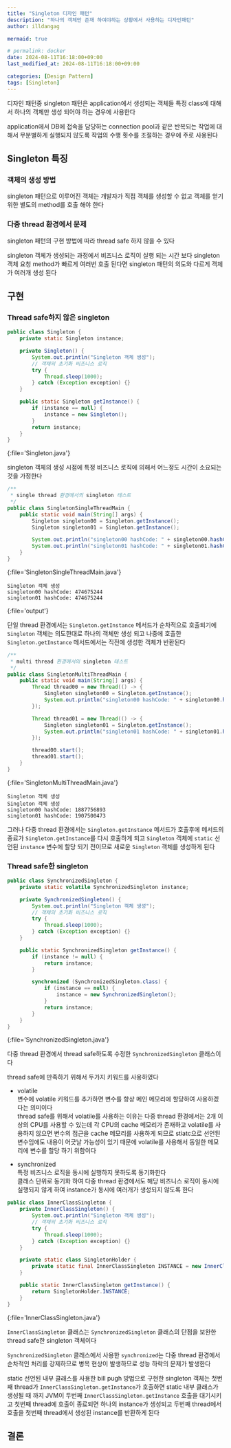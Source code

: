 ```yaml
---
title: "Singleton 디자인 패턴"
description: "하나의 객체만 존재 하여야하는 상황에서 사용하는 디자인패턴"
author: illdangag

mermaid: true

# permalink: docker
date: 2024-08-11T16:18:00+09:00
last_modified_at: 2024-08-11T16:18:00+09:00

categories: [Design Pattern]
tags: [Singleton]
---
```


디자인 패턴중 singleton 패턴은 application에서 생성되는 객체들 특정 class에 대해서 하나의 객체만 생성 되어야 하는 경우에 사용한다

application에서 DB에 접속을 담당하는 connection pool과 같은 반복되는 작업에 대해서 무분별하게 실행되지 않도록 작업의 수행 횟수를 조절하는 경우에 주로 사용된다

## Singleton 특징

### 객체의 생성 방법

singleton 패턴으로 이루어진 객체는 개발자가 직접 객체를 생성할 수 없고 객체를 얻기 위한 별도의 method를 호출 해야 한다

### 다중 thread 환경에서 문제

singleton 패턴의 구현 방법에 따라 thread safe 하지 않을 수 있다

singleton 객체가 생성되는 과정에서 비즈니스 로직이 실행 되는 시간 보다 singleton 객체 요청 method가 빠르게 여러번 호출 된다면 singleton 패턴의 의도와 다르게 객체가 여러개 생성 된다

## 구현

### Thread safe하지 않은 singleton

```java
public class Singleton {
    private static Singleton instance;

    private Singleton() {
        System.out.println("Singleton 객체 생성");
        // 객체의 초기화 비즈니스 로직
        try {
            Thread.sleep(1000);
        } catch (Exception exception) {}
    }

    public static Singleton getInstance() {
        if (instance == null) {
            instance = new Singleton();
        }
        return instance;
    }
}
```
{:file='Singleton.java'}

singleton 객체의 생성 시점에 특정 비즈니스 로직에 의해서 어느정도 시간이 소요되는 것을 가정한다

```java
/**
 * single thread 환경에서의 singleton 테스트
 */
public class SingletonSingleThreadMain {
    public static void main(String[] args) {
        Singleton singleton00 = Singleton.getInstance();
        Singleton singleton01 = Singleton.getInstance();

        System.out.println("singleton00 hashCode: " + singleton00.hashCode());
        System.out.println("singleton01 hashCode: " + singleton01.hashCode());
    }
}
```
{:file='SingletonSingleThreadMain.java'}

```text
Singleton 객체 생성
singleton00 hashCode: 474675244
singleton01 hashCode: 474675244
```
{:file='output'}

단일 thread 환경에서는 `Singleton.getInstance` 메서드가 순차적으로 호출되기에 `Singleton` 객체는 의도한대로 하나의 객체만 생성 되고 나중에 호츨한 `Singleton.getInstance` 메서드에서는 직전에 생성한 객체가 반환된다

```java
/**
 * multi thread 환경에서의 singleton 테스트
 */
public class SingletonMultiThreadMain {
    public static void main(String[] args) {
        Thread thread00 = new Thread(() -> {
            Singleton singleton00 = Singleton.getInstance();
            System.out.println("singleton00 hashCode: " + singleton00.hashCode());
        });

        Thread thread01 = new Thread(() -> {
            Singleton singleton01 = Singleton.getInstance();
            System.out.println("singleton01 hashCode: " + singleton01.hashCode());
        });

        thread00.start();
        thread01.start();
    }
}
```
{:file='SingletonMultiThreadMain.java'}

```text
Singleton 객체 생성
Singleton 객체 생성
singleton00 hashCode: 1887756893
singleton01 hashCode: 1907500473
```

그러나 다중 thread 환경에서는 `Singleton.getInstance` 메서드가 호출후에 메서드의 종료가 `Singleton.getInstance`를 다시 호출하게 되고 `Singleton` 객체에 `static` 선언된 `instance` 변수에 할당 되기 전이므로 새로운 `Singleton` 객체를 생성하게 된다

### Thread safe한 singleton

```java
public class SynchronizedSingleton {
    private static volatile SynchronizedSingleton instance;

    private SynchronizedSingleton() {
        System.out.println("Singleton 객체 생성");
        // 객체의 초기화 비즈니스 로직
        try {
            Thread.sleep(1000);
        } catch (Exception exception) {}
    }

    public static SynchronizedSingleton getInstance() {
        if (instance != null) {
            return instance;
        }

        synchronized (SynchronizedSingleton.class) {
            if (instance == null) {
                instance = new SynchronizedSingleton();
            }
            return instance;
        }
    }
}
```
{:file='SynchronizedSingleton.java'}

다중 thread 환경에서 thread safe하도록 수정한 `SynchronizedSingleton` 클래스이다

thread safe에 만족하기 위해서 두가지 키워드를 사용하였다

- volatile  
  변수에 volatile 키워드를 추가하면 변수를 항상 메인 메모리에 할당하여 사용하겠다는 의미이다  
  thread safe를 위해서 volatile를 사용하는 이유는 다중 thread 환경에서는 2개 이상의 CPU를 사용할 수 있는데 각 CPU의 cache 메모리가 존재하고 volatile를 사용하지 않으면 변수의 접근을 cache 메모리를 사용하게 되므로 stiatc으로 선언된 변수임에도 내용이 어긋날 가능성이 있기 때문에 volatile를 사용해서 동일한 메모리에 변수를 할당 하기 위함이다 

- synchronized  
  특정 비즈니스 로직을 동시에 실행하지 못하도록 동기화한다  
  클래스 단위로 동기화 하여 다중 thread 환경에서도 해당 비즈니스 로직이 동시에 실행되지 않게 하여 instance가 동시에 여러개가 생성되지 않도록 한다

```java
public class InnerClassSingleton {
    private InnerClassSingleton() {
        System.out.println("Singleton 객체 생성");
        // 객체의 초기화 비즈니스 로직
        try {
            Thread.sleep(1000);
        } catch (Exception exception) {}
    }

    private static class SingletonHolder {
        private static final InnerClassSingleton INSTANCE = new InnerClassSingleton();
    }

    public static InnerClassSingleton getInstance() {
        return SingletonHolder.INSTANCE;
    }
}
```
{:file='InnerClassSingleton.java'}

`InnerClassSingleton` 클래스는 `SynchronizedSingleton` 클래스의 단점을 보완한 thread safe한 singleton 객체이다

`SynchronizedSingleton` 클래스에서 사용한 `synchronized`는 다중 thread 환경에서 순차적인 처리를 강제하므로 병목 현상이 발생하므로 성능 하락의 문제가 발생한다

static 선언된 내부 클래스를 사용한 bill pugh 방법으로 구현한 singleton 객체는 첫번째 thread가 `InnerClassSingleton.getInstance`가 호출하면 static 내부 클래스가 생성될 때 까지 JVM이 두번째 `InnerClassSingleton.getInstance` 호출을 대기시키고 첫번째 thread에 호출이 종료되면 하나의 instance가 생성되고 두번째 thread에서 호출을 첫번째 thread에서 생성된 instance를 반환하게 된다

## 결론

